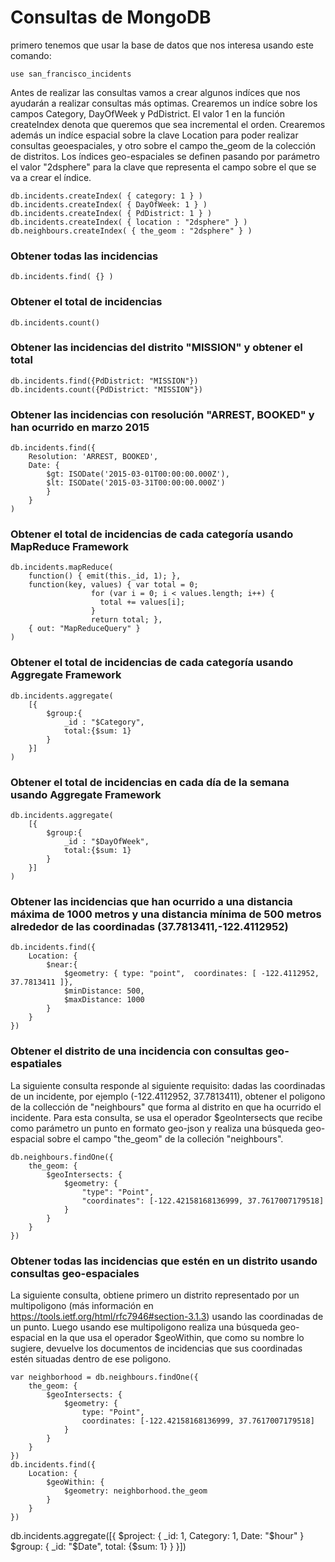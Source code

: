 # Consultas de MongoDB
primero tenemos que usar la base de datos que nos interesa usando este comando:
```
use san_francisco_incidents
```
Antes de realizar las consultas vamos a crear algunos indíces que nos ayudarán a realizar consultas más optimas. Crearemos un indíce sobre los campos Category, DayOfWeek y PdDistrict. El valor 1 en la función createIndex denota que queremos que sea incremental el orden. Crearemos además un indíce espacial sobre la clave Location para poder realizar consultas geoespaciales, y otro sobre el campo the_geom de la colección de distritos. Los índices geo-espaciales se definen pasando por parámetro el valor "2dsphere" para la clave que representa el campo sobre el que se va a crear el índice.
```
db.incidents.createIndex( { category: 1 } )
db.incidents.createIndex( { DayOfWeek: 1 } )
db.incidents.createIndex( { PdDistrict: 1 } )
db.incidents.createIndex( { location : "2dsphere" } )
db.neighbours.createIndex( { the_geom : "2dsphere" } )
```
### Obtener todas las incidencias
```
db.incidents.find( {} )
```
### Obtener el total de incidencias
```
db.incidents.count()
```
### Obtener las incidencias del distrito "MISSION" y obtener el total
```
db.incidents.find({PdDistrict: "MISSION"})
db.incidents.count({PdDistrict: "MISSION"})
```
### Obtener las incidencias con resolución "ARREST, BOOKED" y han ocurrido en marzo 2015
```
db.incidents.find({
    Resolution: 'ARREST, BOOKED',
    Date: {
        $gt: ISODate('2015-03-01T00:00:00.000Z'),
        $lt: ISODate('2015-03-31T00:00:00.000Z')
        }
    }
)
```
### Obtener el total de incidencias de cada categoría usando MapReduce Framework
```
db.incidents.mapReduce(
    function() { emit(this._id, 1); },
    function(key, values) { var total = 0;
                  for (var i = 0; i < values.length; i++) {
                    total += values[i];
                  }
                  return total; },
    { out: "MapReduceQuery" }
)
```
### Obtener el total de incidencias de cada categoría usando Aggregate Framework
```
db.incidents.aggregate(
    [{
        $group:{
            _id : "$Category",
            total:{$sum: 1}
        }
    }]
)
```
### Obtener el total de incidencias en cada día de la semana usando Aggregate Framework
```
db.incidents.aggregate(
    [{
        $group:{
            _id : "$DayOfWeek",
            total:{$sum: 1}
        }
    }]
)
```
### Obtener las incidencias que han ocurrido a una distancia máxima de 1000 metros y una distancia mínima de 500 metros alrededor de las coordinadas (37.7813411,-122.4112952)
```
db.incidents.find({
    Location: {
        $near:{
            $geometry: { type: "point",  coordinates: [ -122.4112952, 37.7813411 ]},
            $minDistance: 500,
            $maxDistance: 1000
        }
    }
})
```
### Obtener el distrito de una incidencia con consultas geo-espatiales
La siguiente consulta responde al siguiente requisito: dadas las coordinadas de un incidente, por ejemplo (-122.4112952, 37.7813411), obtener el poligono de la collección de "neighbours" que forma al distrito en que ha ocurrido el incidente.
Para esta consulta, se usa el operador $geoIntersects que recibe como parámetro un punto en formato geo-json y realiza una búsqueda geo-espacial sobre el campo "the_geom" de la colleción "neighbours".
```
db.neighbours.findOne({
    the_geom: {
        $geoIntersects: {
            $geometry: {
                "type": "Point",
                "coordinates": [-122.42158168136999, 37.7617007179518]
            }
        }
    }
})
```
### Obtener todas las incidencias que estén en un distrito usando consultas geo-espaciales
La siguiente consulta, obtiene primero un distrito representado por un multipoligono (más información en https://tools.ietf.org/html/rfc7946#section-3.1.3) usando las coordinadas de un punto. Luego usando ese multipoligono realiza una búsqueda geo-espacial en la que usa el operador $geoWithin, que como su nombre lo sugiere, devuelve los documentos de incidencias que sus coordinadas estén situadas dentro de ese poligono.
```
var neighborhood = db.neighbours.findOne({
    the_geom: { 
        $geoIntersects: {
            $geometry: {
                type: "Point",
                coordinates: [-122.42158168136999, 37.7617007179518]
            }
        }
    }
})
db.incidents.find({
    Location: {
        $geoWithin: { 
            $geometry: neighborhood.the_geom 
        }
    }
})
```


db.incidents.aggregate([{
 $project: {
   _id: 1,
   Category: 1,
   Date: "$hour"
 }
 $group: {
   _id: "$Date",
   total: {$sum: 1}
 }
}])

